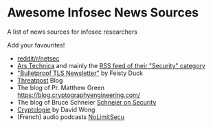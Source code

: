 # Awesome Infosec News Sources

A list of news sources for infosec researchers

Add your favourites!

- [reddit/r/netsec](https://www.reddit.com/r/netsec/)
- [Ars Technica](https://arstechnica.com/) and mainly the
[RSS feed of their "Security" category](http://feeds.arstechnica.com/arstechnica/security)
- ["Bulletproof TLS Newsletter"](https://www.feistyduck.com/bulletproof-tls-newsletter/) by Feisty Duck
- [Threatpost](https://threatpost.com/) Blog
- The blog of Pr. Matthew Green https://blog.cryptographyengineering.com/
- The blog of Bruce Schneier [Schneier on Security](https://www.schneier.com/blog/)
- [Cryptologie](https://www.cryptologie.net/) by David Wong
- (French) audio podcasts [NoLimitSecu](https://www.nolimitsecu.fr/)
